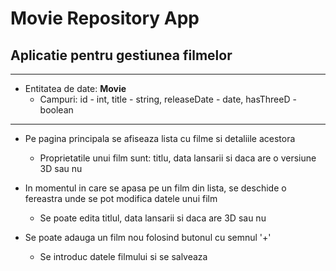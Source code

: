 # Movie Repository App
## Aplicatie pentru gestiunea filmelor

---

- Entitatea de date: <b>Movie</b>
    - Campuri: id - int, title - string, releaseDate - date, hasThreeD - boolean

---

- Pe pagina principala se afiseaza lista cu filme si detaliile acestora
    - Proprietatile unui film sunt: titlu, data lansarii si daca are o versiune 3D sau nu

- In momentul in care se apasa pe un film din lista, se deschide o fereastra unde se pot modifica datele unui film
    - Se poate edita titlul, data lansarii si daca are 3D sau nu

- Se poate adauga un film nou folosind butonul cu semnul '+'
    - Se introduc datele filmului si se salveaza